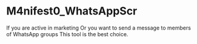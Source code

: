 # M4nifest0_WhatsAppScr
If you are active in marketing Or you want to send a message to members of WhatsApp groups This tool is the best choice.
